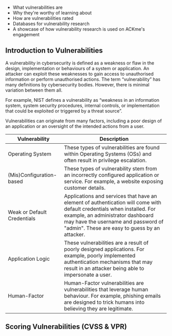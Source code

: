 - What vulnerabilities are
- Why they're worthy of learning about
- How are vulnerabilities rated
- Databases for vulnerability research
- A showcase of how vulnerability research is used on ACKme's engagement

## Introduction to Vulnerabilities
A vulnerability in cybersecurity is defined as a weakness or flaw in the design, implementation or behaviours of a system or application. An attacker can exploit these weaknesses to gain access to unauthorised information or perform unauthorised actions. The term “vulnerability” has many definitions by cybersecurity bodies. However, there is minimal variation between them all.

For example, NIST defines a vulnerability as “weakness in an information system, system security procedures, internal controls, or implementation that could be exploited or triggered by a threat source”.

Vulnerabilities can originate from many factors, including a poor design of an application or an oversight of the intended actions from a user.

| **Vulnerability**           | **Description**                                                                                                                                                                                                                                    |
| --------------------------- | -------------------------------------------------------------------------------------------------------------------------------------------------------------------------------------------------------------------------------------------------- |
| Operating System            | These types of vulnerabilities are found within Operating Systems (OSs) and often result in privilege escalation.                                                                                                                                  |
| (Mis)Configuration-based    | These types of vulnerability stem from an incorrectly configured application or service. For example, a website exposing customer details.                                                                                                         |
| Weak or Default Credentials | Applications and services that have an element of authentication will come with default credentials when installed. For example, an administrator dashboard may have the username and password of "admin". These are easy to guess by an attacker. |
| Application Logic           | These vulnerabilities are a result of poorly designed applications. For example, poorly implemented authentication mechanisms that may result in an attacker being able to impersonate a user.                                                     |
| Human-Factor                | Human-Factor vulnerabilities are vulnerabilities that leverage human behaviour. For example, phishing emails are designed to trick humans into believing they are legitimate.                                                                      |

## Scoring Vulnerabilities (CVSS & VPR)
